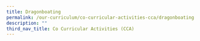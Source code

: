 ```yaml
---
title: Dragonboating
permalink: /our-curriculum/co-curricular-activities-cca/dragonboating
description: ""
third_nav_title: Co Curricular Activities (CCA)
---
```

